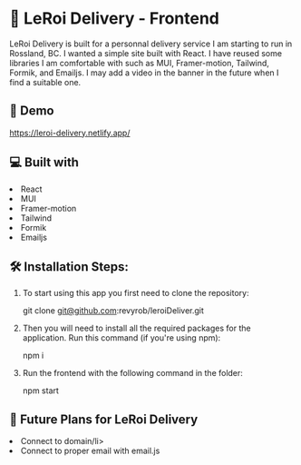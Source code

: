 # 🚚 LeRoi Delivery -  Frontend 
LeRoi Delivery is built for a personnal delivery service I am starting to run in Rossland, BC.  I wanted a simple site built with React.  I have reused some libraries I am comfortable with such as MUI, Framer-motion, Tailwind, Formik, and Emailjs.  I may add a video in the banner in the future when I find a suitable one.

## 🚀 Demo
https://leroi-delivery.netlify.app/


## 💻 Built with
<li>React</li>
<li>MUI</li>
<li>Framer-motion</li>
<li>Tailwind</li>
<li>Formik</li>
<li>Emailjs</li>

## 🛠️ Installation Steps:
1. To start using this app you first need to clone the repository:

    git clone git@github.com:revyrob/leroiDeliver.git

2. Then you will need to install all the required packages for the application. Run this command (if you're using npm):

    npm i

3. Run the frontend with the following command in the folder:

    npm start
    

## 🔮 Future Plans for LeRoi Delivery

<li>Connect to domain/li>
<li>Connect to proper email with email.js</li>
